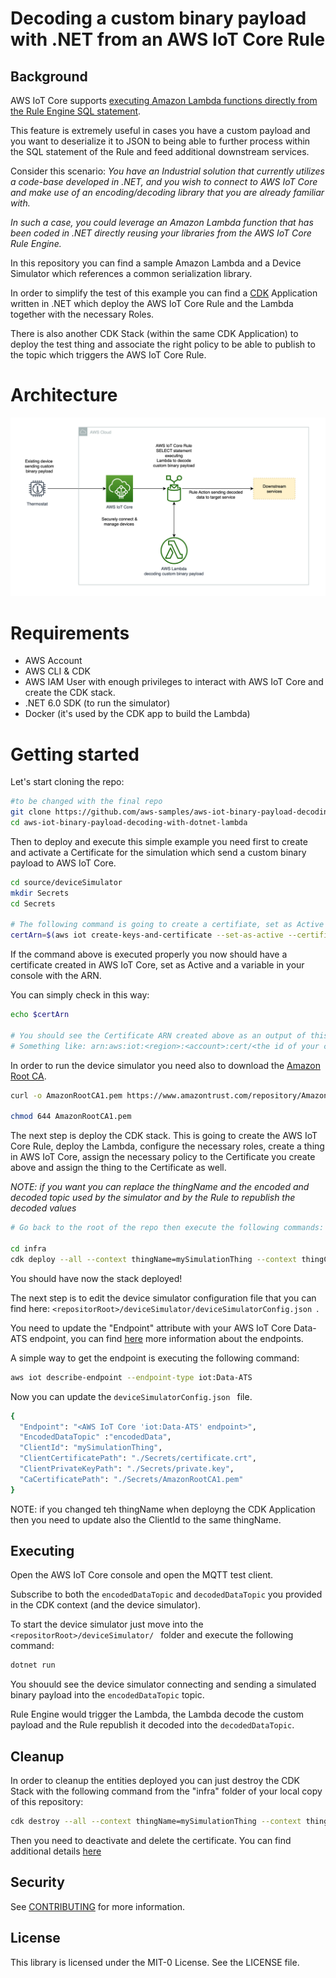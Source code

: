 # Decoding a custom binary payload with .NET from an AWS IoT Core Rule

## Background

AWS IoT Core supports [executing Amazon Lambda functions directly from the Rule Engine SQL statement](https://docs.aws.amazon.com/iot/latest/developerguide/iot-sql-functions.html#iot-func-aws-lambda).

This feature is extremely useful in cases you have a custom payload and  you want to deserialize it to JSON to being able to further process within the SQL statement of the Rule and feed additional downstream services.

Consider this scenario: _You have an Industrial solution that currently utilizes a code-base developed in .NET, and you wish to connect to AWS IoT Core and make use of an encoding/decoding library that you are already familiar with._

_In such a case, you could leverage an Amazon Lambda function that has been coded in .NET directly reusing your libraries  from the AWS IoT Core Rule Engine._

In this repository you can find a sample Amazon Lambda and a Device Simulator which references a common serialization library.

In order to simplify the test of this example you can find a [CDK](https://aws.amazon.com/cdk/) Application written in .NET which deploy the AWS IoT Core Rule and the Lambda together with the necessary Roles.   

There is also another CDK Stack (within the same CDK Application) to deploy the test thing and associate the right policy to be able to publish to the topic which triggers the AWS IoT Core Rule.

# Architecture

![image.png](./architecture/diagram.png)

# Requirements

-	AWS Account
-	AWS CLI & CDK
-	AWS IAM User with enough privileges to interact with AWS IoT Core and create the CDK stack. 
-	.NET 6.0 SDK (to run the simulator)
-	Docker (it's used by the CDK app to build the Lambda)

# Getting started

Let's start cloning the repo:

```bash
#to be changed with the final repo
git clone https://github.com/aws-samples/aws-iot-binary-payload-decoding-with-dotnet-lambda.git
cd aws-iot-binary-payload-decoding-with-dotnet-lambda
```

Then to deploy and execute this simple example you need first to create and activate a Certificate for the simulation which send a custom binary payload to AWS IoT Core.

```bash
cd source/deviceSimulator
mkdir Secrets
cd Secrets

# The following command is going to create a certifiate, set as Active and return back the ARN of that certificate and save into a variable to be used later in the CDK as context parameter
certArn=$(aws iot create-keys-and-certificate --set-as-active --certificate-pem-outfile certificate.crt --public-key-outfile public.key --private-key-outfile private.key --query certificateArn --output text)

```

If the command above is executed properly you now should have a certificate created in AWS IoT Core, set as Active and a variable in your console with the ARN.

You can simply check in this way:


```bash
echo $certArn

# You should see the Certificate ARN created above as an output of this command.
# Something like: arn:aws:iot:<region>:<account>:cert/<the id of your cert>
```

In order to run the device simulator you need also to download the [Amazon Root CA](https://docs.aws.amazon.com/iot/latest/developerguide/iot-dc-prepare-device-test.html#iot-dc-prepare-device-test-step3).

```bash
curl -o AmazonRootCA1.pem https://www.amazontrust.com/repository/AmazonRootCA1.pem

chmod 644 AmazonRootCA1.pem
```

The next step is deploy the CDK stack.  This is going to create the AWS IoT Core Rule, deploy the Lambda, configure the necessary roles, create a thing in AWS IoT Core, assign the necessary policy to the Certificate you create above and assign the thing to the Certificate as well.

_NOTE: if you want you can replace the thingName and the encoded and decoded topic used by the simulator and by the Rule to republish the decoded values_

```bash
# Go back to the root of the repo then execute the following commands:

cd infra
cdk deploy --all --context thingName=mySimulationThing --context thingCertArn=$certArn --context encodedDataTopic=encodedData --context decodedDataTopic=decodedData
```

You should have now the stack deployed!

The next step is to edit the device simulator configuration file that you can find here: ```<repositorRoot>/deviceSimulator/deviceSimulatorConfig.json ```.

You need to update the "Endpoint" attribute with your AWS IoT Core Data-ATS endpoint, you can find [here](https://docs.aws.amazon.com/general/latest/gr/iot-core.html) more information about the endpoints.

A simple way to get the endpoint is executing the following command:

```bash
aws iot describe-endpoint --endpoint-type iot:Data-ATS
```

Now you can update the ```deviceSimulatorConfig.json ``` file.

```bash
{
  "Endpoint": "<AWS IoT Core 'iot:Data-ATS' endpoint>",
  "EncodedDataTopic" :"encodedData",
  "ClientId": "mySimulationThing",
  "ClientCertificatePath": "./Secrets/certificate.crt",
  "ClientPrivateKeyPath": "./Secrets/private.key",
  "CaCertificatePath": "./Secrets/AmazonRootCA1.pem"
}
```

NOTE: if you changed teh thingName when deployng the CDK Application then you need to update also the ClientId to the same thingName.

## Executing

Open the AWS IoT Core console and open the MQTT test client.

Subscribe to both the ```encodedDataTopic``` and ```decodedDataTopic``` you provided in the CDK context (and the device simulator).

To start the device simulator just move into the ```<repositorRoot>/deviceSimulator/ ``` folder and execute the following command:

```bash
dotnet run
```

You shouuld see the device simulator connecting and sending a simulated binary payload into the ```encodedDataTopic``` topic.

Rule Engine would trigger the Lambda, the Lambda decode the custom payload and the Rule republish it decoded into the 
```decodedDataTopic```.




## Cleanup
In order to cleanup the entities deployed you can just destroy the CDK Stack with the following command from the "infra" folder of your local copy of this repository:
```bash
cdk destroy --all --context thingName=mySimulationThing --context thingCertArn=$certArn --context encodedDataTopic=encodedData --context decodedDataTopic=decodedData
```

Then you need to deactivate and delete the certificate. 
You can find additional details [here](https://docs.aws.amazon.com/iot/latest/developerguide/activate-or-deactivate-device-cert.html)


## Security

See [CONTRIBUTING](CONTRIBUTING.md#security-issue-notifications) for more information.

## License

This library is licensed under the MIT-0 License. See the LICENSE file.
